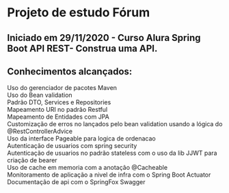 # Projeto de estudo Fórum

##  Iniciado em 29/11/2020 - Curso Alura Spring Boot API REST- Construa uma API. 

## Conhecimentos alcançados: <br />

Uso do gerenciador de pacotes Maven <br />
Uso do Bean validation<br />
Padrão DTO, Services e Repositories <br />
Mapeamento URI no padrão Restful <br />
Mapeamento de Entidades com JPA <br />
Customização de erros no lançados pelo bean validation usando a lógica do @RestControllerAdvice <br />
Uso da interface Pageable para logica de ordenacao <br />
Autenticação de usuarios com spring security <br />
Autenticação de usuarios no padrão stateless com o uso da lib JJWT  para criação de bearer <br />
Uso de cache em memoria com a anotação @Cacheable <br />
Monitoramento de aplicação a nivel de infra com o Spring Boot Actuator<br />
Documentação de api com o SpringFox Swagger  